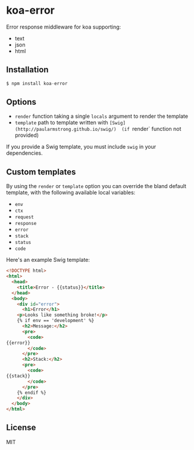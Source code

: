 # koa-error

  Error response middleware for koa supporting:

- text
- json
- html

## Installation

```js
$ npm install koa-error
```

## Options

 - `render` function taking a single `locals` argument to render the template
 - `template` path to template written with
   `[Swig](http://paularmstrong.github.io/swig/) 
   (if `render` function not provided)

If you provide a Swig template, you must include `swig` in your dependencies.

## Custom templates

  By using the `render` or `template` option you can override the bland default
  template, with the following available local variables:

  - `env`
  - `ctx`
  - `request`
  - `response`
  - `error`
  - `stack`
  - `status`
  - `code`

Here's an example Swig template:

```html
<!DOCTYPE html>
<html>
  <head>
    <title>Error - {{status}}</title>
  </head>
  <body>
    <div id="error">
      <h1>Error</h1>
    <p>Looks like something broke!</p>
    {% if env == 'development' %}
      <h2>Message:</h2>
      <pre>
        <code>
{{error}}
        </code>
      </pre>
      <h2>Stack:</h2>
      <pre>
        <code>
{{stack}}
        </code>
      </pre>
    {% endif %}
    </div>
  </body>
</html>
```

## License

  MIT
